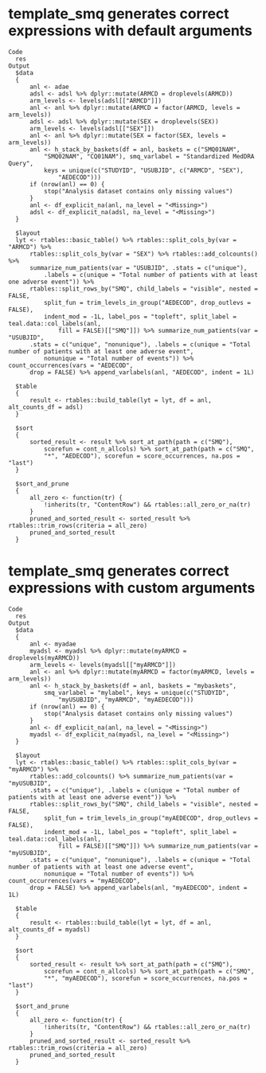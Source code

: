 # template_smq generates correct expressions with default arguments

    Code
      res
    Output
      $data
      {
          anl <- adae
          adsl <- adsl %>% dplyr::mutate(ARMCD = droplevels(ARMCD))
          arm_levels <- levels(adsl[["ARMCD"]])
          anl <- anl %>% dplyr::mutate(ARMCD = factor(ARMCD, levels = arm_levels))
          adsl <- adsl %>% dplyr::mutate(SEX = droplevels(SEX))
          arm_levels <- levels(adsl[["SEX"]])
          anl <- anl %>% dplyr::mutate(SEX = factor(SEX, levels = arm_levels))
          anl <- h_stack_by_baskets(df = anl, baskets = c("SMQ01NAM", 
              "SMQ02NAM", "CQ01NAM"), smq_varlabel = "Standardized MedDRA Query", 
              keys = unique(c("STUDYID", "USUBJID", c("ARMCD", "SEX"), 
                  "AEDECOD")))
          if (nrow(anl) == 0) {
              stop("Analysis dataset contains only missing values")
          }
          anl <- df_explicit_na(anl, na_level = "<Missing>")
          adsl <- df_explicit_na(adsl, na_level = "<Missing>")
      }
      
      $layout
      lyt <- rtables::basic_table() %>% rtables::split_cols_by(var = "ARMCD") %>% 
          rtables::split_cols_by(var = "SEX") %>% rtables::add_colcounts() %>% 
          summarize_num_patients(var = "USUBJID", .stats = c("unique"), 
              .labels = c(unique = "Total number of patients with at least one adverse event")) %>% 
          rtables::split_rows_by("SMQ", child_labels = "visible", nested = FALSE, 
              split_fun = trim_levels_in_group("AEDECOD", drop_outlevs = FALSE), 
              indent_mod = -1L, label_pos = "topleft", split_label = teal.data::col_labels(anl, 
                  fill = FALSE)[["SMQ"]]) %>% summarize_num_patients(var = "USUBJID", 
          .stats = c("unique", "nonunique"), .labels = c(unique = "Total number of patients with at least one adverse event", 
              nonunique = "Total number of events")) %>% count_occurrences(vars = "AEDECOD", 
          drop = FALSE) %>% append_varlabels(anl, "AEDECOD", indent = 1L)
      
      $table
      {
          result <- rtables::build_table(lyt = lyt, df = anl, alt_counts_df = adsl)
      }
      
      $sort
      {
          sorted_result <- result %>% sort_at_path(path = c("SMQ"), 
              scorefun = cont_n_allcols) %>% sort_at_path(path = c("SMQ", 
              "*", "AEDECOD"), scorefun = score_occurrences, na.pos = "last")
      }
      
      $sort_and_prune
      {
          all_zero <- function(tr) {
              !inherits(tr, "ContentRow") && rtables::all_zero_or_na(tr)
          }
          pruned_and_sorted_result <- sorted_result %>% rtables::trim_rows(criteria = all_zero)
          pruned_and_sorted_result
      }
      

# template_smq generates correct expressions with custom arguments

    Code
      res
    Output
      $data
      {
          anl <- myadae
          myadsl <- myadsl %>% dplyr::mutate(myARMCD = droplevels(myARMCD))
          arm_levels <- levels(myadsl[["myARMCD"]])
          anl <- anl %>% dplyr::mutate(myARMCD = factor(myARMCD, levels = arm_levels))
          anl <- h_stack_by_baskets(df = anl, baskets = "mybaskets", 
              smq_varlabel = "mylabel", keys = unique(c("STUDYID", 
                  "myUSUBJID", "myARMCD", "myAEDECOD")))
          if (nrow(anl) == 0) {
              stop("Analysis dataset contains only missing values")
          }
          anl <- df_explicit_na(anl, na_level = "<Missing>")
          myadsl <- df_explicit_na(myadsl, na_level = "<Missing>")
      }
      
      $layout
      lyt <- rtables::basic_table() %>% rtables::split_cols_by(var = "myARMCD") %>% 
          rtables::add_colcounts() %>% summarize_num_patients(var = "myUSUBJID", 
          .stats = c("unique"), .labels = c(unique = "Total number of patients with at least one adverse event")) %>% 
          rtables::split_rows_by("SMQ", child_labels = "visible", nested = FALSE, 
              split_fun = trim_levels_in_group("myAEDECOD", drop_outlevs = FALSE), 
              indent_mod = -1L, label_pos = "topleft", split_label = teal.data::col_labels(anl, 
                  fill = FALSE)[["SMQ"]]) %>% summarize_num_patients(var = "myUSUBJID", 
          .stats = c("unique", "nonunique"), .labels = c(unique = "Total number of patients with at least one adverse event", 
              nonunique = "Total number of events")) %>% count_occurrences(vars = "myAEDECOD", 
          drop = FALSE) %>% append_varlabels(anl, "myAEDECOD", indent = 1L)
      
      $table
      {
          result <- rtables::build_table(lyt = lyt, df = anl, alt_counts_df = myadsl)
      }
      
      $sort
      {
          sorted_result <- result %>% sort_at_path(path = c("SMQ"), 
              scorefun = cont_n_allcols) %>% sort_at_path(path = c("SMQ", 
              "*", "myAEDECOD"), scorefun = score_occurrences, na.pos = "last")
      }
      
      $sort_and_prune
      {
          all_zero <- function(tr) {
              !inherits(tr, "ContentRow") && rtables::all_zero_or_na(tr)
          }
          pruned_and_sorted_result <- sorted_result %>% rtables::trim_rows(criteria = all_zero)
          pruned_and_sorted_result
      }
      

